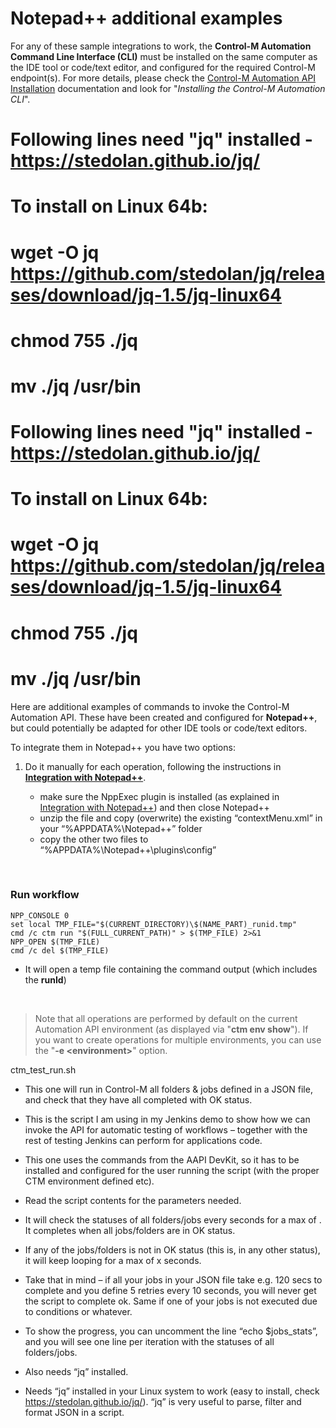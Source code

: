 # Notepad++ additional examples

For any of these sample integrations to work, the **Control-M Automation Command Line Interface (CLI)** must be installed on the same computer as the IDE tool or code/text editor, and configured for the required Control-M endpoint(s). For more details, please check the [Control-M Automation API Installation](https://docs.bmc.com/docs/display/public/workloadautomation/Control-M+Automation+API+-+Installation) documentation and look for "*Installing the Control-M Automation CLI*".


# Following lines need "jq" installed - https://stedolan.github.io/jq/
# To install on Linux 64b:
# wget -O jq https://github.com/stedolan/jq/releases/download/jq-1.5/jq-linux64
# chmod 755 ./jq
# mv ./jq /usr/bin

# Following lines need "jq" installed - https://stedolan.github.io/jq/
# To install on Linux 64b:
# wget -O jq https://github.com/stedolan/jq/releases/download/jq-1.5/jq-linux64
# chmod 755 ./jq
# mv ./jq /usr/bin

Here are additional examples of commands to invoke the Control-M Automation API. These have been created and configured for **Notepad++**, but could potentially be adapted for other IDE tools or code/text editors.
   
To integrate them in Notepad++ you have two options:

   1. Do it manually for each operation, following the instructions in [**Integration with Notepad++**](/601-integration-with-ides-and-code-editors/integration-with-notepad++.md). 
   
      * make sure the NppExec plugin is installed (as explained in [Integration with Notepad++](/601-integration-with-ides-and-code-editors/integration-with-notepad++.md)) and then close Notepad++
      * unzip the file and copy (overwrite) the existing “contextMenu.xml” in your “%APPDATA%\Notepad++” folder
      * copy the other two files to “%APPDATA%\Notepad++\plugins\config”

<br>

### Run workflow
```
NPP_CONSOLE 0
set local TMP_FILE="$(CURRENT_DIRECTORY)\$(NAME_PART)_runid.tmp"
cmd /c ctm run "$(FULL_CURRENT_PATH)" > $(TMP_FILE) 2>&1
NPP_OPEN $(TMP_FILE)
cmd /c del $(TMP_FILE)
```
* It will open a temp file containing the command output (which includes the **runId**)

<br>

> Note that all operations are performed by default on the current Automation API environment (as displayed via "**ctm env show**"). If you want to create operations for multiple environments, you can use the "**-e \<environment>**" option.

ctm_test_run.sh

-	This one will run in Control-M all folders & jobs defined in a JSON file, and check that they have all completed with OK status.
-	This is the script I am using in my Jenkins demo to show how we can invoke the API for automatic testing of workflows – together with the rest of testing Jenkins can perform for applications code.
-	This one uses the commands from the AAPI DevKit, so it has to be installed and configured for the user running the script (with the proper CTM environment defined etc).
-	Read the script contents for the parameters needed.
-	It will check the statuses of all folders/jobs every <timeout> seconds for a max of <retries>. It completes when all jobs/folders are in OK status.
-	If any of the jobs/folders is not in OK status (this is, in any other status), it will keep looping for a max of <retries> x <timeout> seconds.
-	Take that in mind – if all your jobs in your JSON file take e.g. 120 secs to complete and you define 5 retries every 10 seconds, you will never get the script to complete ok. Same if one of your jobs is not executed due to conditions or whatever.
-	To show the progress, you can uncomment the line “echo $jobs_stats”, and you will see one line per iteration with the statuses of all folders/jobs.
-	Also needs “jq” installed.
  
  -	Needs “jq” installed in your Linux system to work (easy to install, check https://stedolan.github.io/jq/). “jq” is very useful to parse, filter and format JSON in a script.
